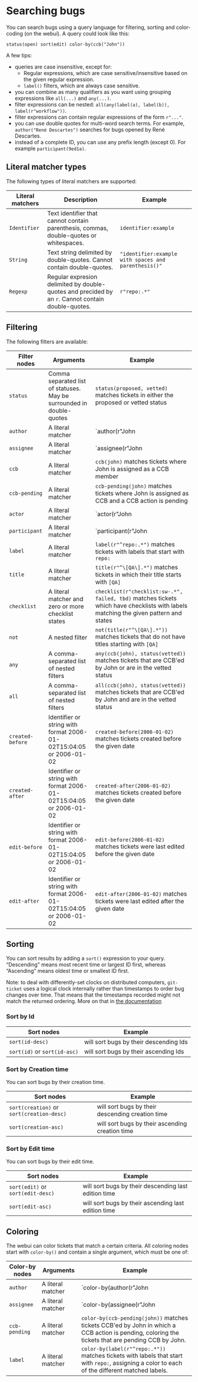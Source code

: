 # Searching bugs

You can search bugs using a query language for filtering, sorting and color-coding (on the webui). A query could look like this:

```
status(open) sort(edit) color-by(ccb("John"))
```

A few tips:

- queries are case insensitive, except for:
  - Regular expressions, which are case sensitive/insensitive based on the given regular expression.
  - `label()` filters, which are always case sensitive.
- you can combine as many qualifiers as you want using grouping expressions like `all(...)` and `any(...)`.
- filter expressions can be nested: `all(any(label(a), label(b)), label(r"workflow"))`.
- filter expressions can contain regular expressions of the form `r"..."`.
- you can use double quotes for multi-word search terms. For example, `author("René Descartes")` searches for bugs opened by René Descartes.
- instead of a complete ID, you can use any prefix length (except 0). For example `participant(9ed1a)`. 

## Literal matcher types

The following types of literal matchers are supported:

| Literal matchers | Description                                                                                       | Example                                                 |
| ---              | ---                                                                                               | ---                                                     |
| `Identifier`     | Text identifier that cannot contain parenthesis, commas, double-quotes or whitespaces.            | `identifier:example`                                    |
| `String`         | Text string delimited by double-quotes. Cannot contain double-quotes.                             | `"identifier:example with spaces and parenthesis()"`    |
| `Regexp`         | Regular expresion delimited by double-quotes and precided by an `r`. Cannot contain double-quotes.| `r"repo:.*"`                                            |

## Filtering

The following filters are available:

| Filter nodes     | Arguments                                                            | Example                                                                                               |
| ---              | ---                                                                  | ---                                                                                                   |
| `status`         | Comma separated list of statuses. May be surrounded in double-quotes | `status(proposed, vetted)` matches tickets in either the proposed or vetted status                    |
| `author`         | A literal matcher                                                    | `author(r"John|Jane")` matches tickets authored by either John or Jane                                |
| `assignee`       | A literal matcher                                                    | `assignee(r"John|Jane")` matches tickets assigned to either John or Jane                              |
| `ccb`            | A literal matcher                                                    | `ccb(john)` matches tickets where John is assigned as a CCB member                                    |
| `ccb-pending`    | A literal matcher                                                    | `ccb-pending(john)` matches tickets where John is assigned as CCB and a CCB action is pending         |
| `actor`          | A literal matcher                                                    | `actor(r"John|Jane")` matches tickets in which either John or Jane are actors                         |
| `participant`    | A literal matcher                                                    | `participant(r"John|Jane")` matches tickets in which either John or Jane are participants             |
| `label`          | A literal matcher                                                    | `label(r"^repo:.*")` matches tickets with labels that start with `repo:`                              |
| `title`          | A literal matcher                                                    | `title(r"^\[QA\].*")` matches tickets in which their title starts with `[QA]`                         |
| `checklist`      | A literal matcher and zero or more checklist states                  | `checklist(r"checklist:sw-.*", failed, tbd)` matches tickets which have checklists with labels matching the given pattern and states |
| `not`            | A nested filter                                                      | `not(title(r"^\[QA\].*"))` matches tickets that do not have titles starting with `[QA]`               |
| `any`            | A comma-separated list of nested filters                             | `any(ccb(john), status(vetted))` matches tickets that are CCB'ed by John or are in the vetted status  |
| `all`            | A comma-separated list of nested filters                             | `all(ccb(john), status(vetted))` matches tickets that are CCB'ed by John and are in the vetted status |
| `created-before` | Identifier or string with format 2006-01-02T15:04:05 or 2006-01-02   | `created-before(2006-01-02)` matches tickets created before the given date                            |
| `created-after`  | Identifier or string with format 2006-01-02T15:04:05 or 2006-01-02   | `created-after(2006-01-02)` matches tickets created before the given date                             |
| `edit-before`    | Identifier or string with format 2006-01-02T15:04:05 or 2006-01-02   | `edit-before(2006-01-02)` matches tickets were last edited before the given date                      |
| `edit-after`     | Identifier or string with format 2006-01-02T15:04:05 or 2006-01-02   | `edit-after(2006-01-02)` matches tickets were last edited after the given date                        |

## Sorting

You can sort results by adding a `sort()` expression to your query. “Descending” means most recent time or largest ID first, whereas “Ascending” means oldest time or smallest ID first.

Note: to deal with differently-set clocks on distributed computers, `git-ticket` uses a logical clock internally rather than timestamps to order bug changes over time. That means that the timestamps recorded might not match the returned ordering. More on that in [the documentation](model.md#you-cant-rely-on-the-time-provided-by-other-people-their-clock-might-by-off-for-anything-other-than-just-display)

### Sort by Id

| Sort nodes                   | Example                                     |
| ---                          | ---                                         |
| `sort(id-desc)`              | will sort bugs by their descending Ids      |
| `sort(id)` or `sort(id-asc)` | will sort bugs by their ascending Ids       |

### Sort by Creation time

You can sort bugs by their creation time.

| Sort nodes                   | Example                                     |
| ---                                       | ---                                              |
| `sort(creation)` or `sort(creation-desc)` | will sort bugs by their descending creation time |
| `sort(creation-asc)`                      | will sort bugs by their ascending creation time  |

### Sort by Edit time

You can sort bugs by their edit time.

| Sort nodes                        | Example                                              |
| ---                               | ---                                                  |
| `sort(edit)` or `sort(edit-desc)` | will sort bugs by their descending last edition time |
| `sort(edit-asc)`                  | will sort bugs by their ascending last edition time  |

## Coloring

The webui can color tickets that match a certain criteria. All coloring nodes start with `color-by()` and contain a single argument, which must be one of:

| Color-by nodes   | Arguments                                                            | Example                                                                                                                                           |
| ---              | ---                                                                  | ---                                                                                                                                               |
| `author`         | A literal matcher                                                    | `color-by(author(r"John|Jane"))` matches tickets authored by either John or Jane, coloring the tickets that were authored by them.                |
| `assignee`       | A literal matcher                                                    | `color-by(assignee(r"John|Jane"))` matches tickets assigned to either John or Jane, coloring the tickets that are assigned to them.               |
| `ccb-pending`    | A literal matcher                                                    | `color-by(ccb-pending(john))` matches tickets CCB'ed by John in which a CCB action is pending, coloring the tickets that are pending CCB by John. |
| `label`          | A literal matcher                                                    | `color-by(label(r"^repo:.*"))` matches tickets with labels that start with `repo:`, assigning a color to each of the different matched labels.    |
